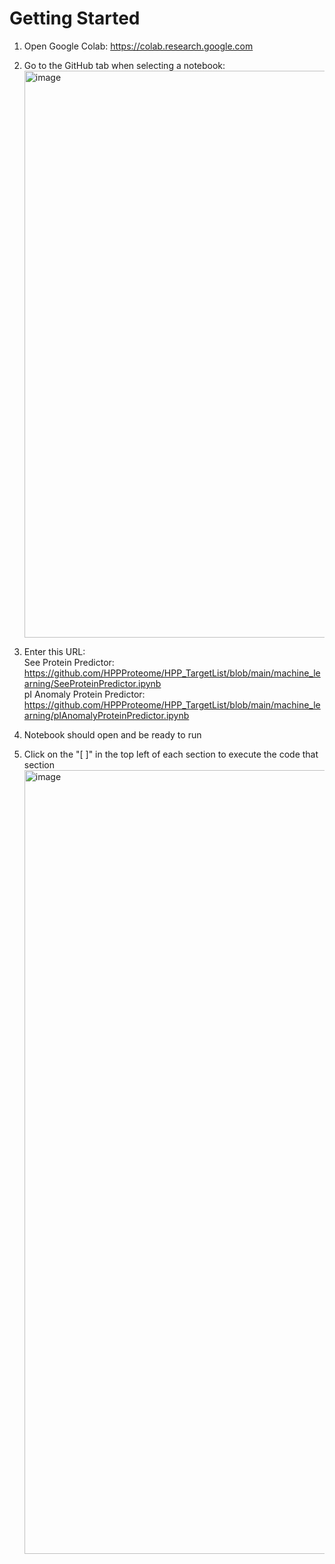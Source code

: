 # Getting Started

1. Open Google Colab: https://colab.research.google.com

2. Go to the GitHub tab when selecting a notebook:
   <img width="907" alt="image" src="https://github.com/user-attachments/assets/002aa1be-e7ad-4136-83b6-14dc88fd22f7" />

3. Enter this URL:  
      See Protein Predictor: https://github.com/HPPProteome/HPP_TargetList/blob/main/machine_learning/SeeProteinPredictor.ipynb  
      pI Anomaly Protein Predictor: https://github.com/HPPProteome/HPP_TargetList/blob/main/machine_learning/pIAnomalyProteinPredictor.ipynb

5. Notebook should open and be ready to run

6. Click on the "[  ]" in the top left of each section to execute the code that section
   <img width="1254" alt="image" src="https://github.com/user-attachments/assets/385f7a67-9ce4-4b57-a99a-17e7a23e9d3e" />

